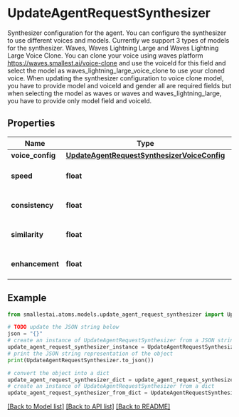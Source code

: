 # UpdateAgentRequestSynthesizer

Synthesizer configuration for the agent. You can configure the synthesizer to use different voices and models. Currently we support 3 types of models for the synthesizer. Waves, Waves Lightning Large and Waves Lightning Large Voice Clone. You can clone your voice using waves platform https://waves.smallest.ai/voice-clone and use the voiceId for this field and select the model as waves_lightning_large_voice_clone to use your cloned voice. When updating the synthesizer configuration to voice clone model, you have to provide model and voiceId and gender all are required fields but when selecting the model as waves or waves and waves_lightning_large, you have to provide only model field and voiceId.

## Properties

Name | Type | Description | Notes
------------ | ------------- | ------------- | -------------
**voice_config** | [**UpdateAgentRequestSynthesizerVoiceConfig**](UpdateAgentRequestSynthesizerVoiceConfig.md) |  | [optional] 
**speed** | **float** |  | [optional] [default to 1.2]
**consistency** | **float** |  | [optional] [default to 0.5]
**similarity** | **float** |  | [optional] [default to 0]
**enhancement** | **float** |  | [optional] [default to 1]

## Example

```python
from smallestai.atoms.models.update_agent_request_synthesizer import UpdateAgentRequestSynthesizer

# TODO update the JSON string below
json = "{}"
# create an instance of UpdateAgentRequestSynthesizer from a JSON string
update_agent_request_synthesizer_instance = UpdateAgentRequestSynthesizer.from_json(json)
# print the JSON string representation of the object
print(UpdateAgentRequestSynthesizer.to_json())

# convert the object into a dict
update_agent_request_synthesizer_dict = update_agent_request_synthesizer_instance.to_dict()
# create an instance of UpdateAgentRequestSynthesizer from a dict
update_agent_request_synthesizer_from_dict = UpdateAgentRequestSynthesizer.from_dict(update_agent_request_synthesizer_dict)
```
[[Back to Model list]](../README.md#documentation-for-models) [[Back to API list]](../README.md#documentation-for-api-endpoints) [[Back to README]](../README.md)


